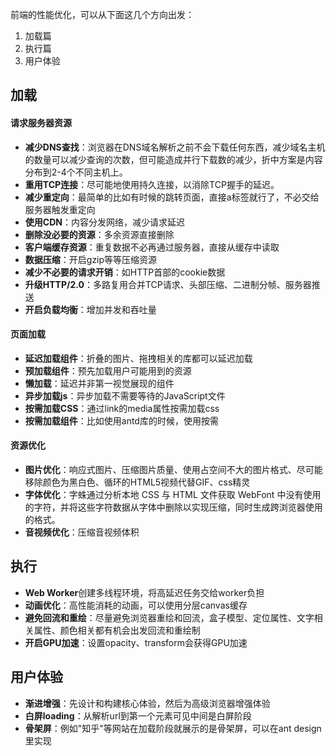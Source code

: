 
前端的性能优化，可以从下面这几个方向出发：

1. 加载篇
2. 执行篇
3. 用户体验

## 加载
#### 请求服务器资源
- **减少DNS查找**：浏览器在DNS域名解析之前不会下载任何东西，减少域名主机的数量可以减少查询的次数，但可能造成并行下载数的减少，折中方案是内容分布到2-4个不同主机上。
- **重用TCP连接**：尽可能地使用持久连接，以消除TCP握手的延迟。
- **减少重定向**：最简单的比如有时候的跳转页面，直接a标签就行了，不必交给服务器触发重定向
- **使用CDN**：内容分发网络，减少请求延迟
- **删除没必要的资源**：多余资源直接删除
- **客户端缓存资源**：重复数据不必再通过服务器，直接从缓存中读取
- **数据压缩**：开启gzip等等压缩资源
- **减少不必要的请求开销**：如HTTP首部的cookie数据
- **升级HTTP/2.0**：多路复用合并TCP请求、头部压缩、二进制分帧、服务器推送
- **开启负载均衡**：增加并发和吞吐量
#### 页面加载
- **延迟加载组件**：折叠的图片、拖拽相关的库都可以延迟加载
- **预加载组件**：预先加载用户可能用到的资源
- **懒加载**：延迟并非第一视觉展现的组件
- **异步加载js**：异步加载不需要等待的JavaScript文件
- **按需加载CSS**：通过link的media属性按需加载css
- **按需加载组件**：比如使用antd库的时候，使用按需
#### 资源优化
- **图片优化**：响应式图片、压缩图片质量、使用占空间不大的图片格式、尽可能移除颜色为黑白色、循环的HTML5视频代替GIF、css精灵
- **字体优化**：字蛛通过分析本地 CSS 与 HTML 文件获取 WebFont 中没有使用的字符，并将这些字符数据从字体中删除以实现压缩，同时生成跨浏览器使用的格式。
- **音视频优化**：压缩音视频体积
## 执行
- **Web Worker**创建多线程环境，将高延迟任务交给worker负担
- **动画优化**：高性能消耗的动画，可以使用分层canvas缓存
- **避免回流和重绘**：尽量避免浏览器重绘和回流，盒子模型、定位属性、文字相关属性、颜色相关都有机会出发回流和重绘制
- **开启GPU加速**：设置opacity、transform会获得GPU加速
## 用户体验
- **渐进增强**：先设计和构建核心体验，然后为高级浏览器增强体验
- **白屏loading**：从解析url到第一个元素可见中间是白屏阶段
- **骨架屏**：例如"知乎"等网站在加载阶段就展示的是骨架屏，可以在ant design里实现
